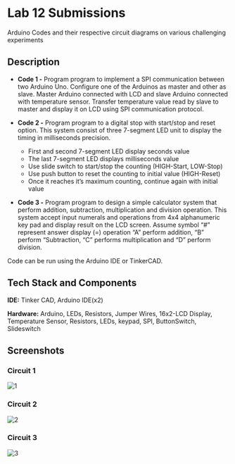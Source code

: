
# Lab 12 Submissions

Arduino Codes and their respective circuit diagrams on various challenging experiments


## Description

- **Code 1 -** Program program to implement a SPI communication between two Arduino Uno. Configure one of the Arduinos as master and other as slave. Master Arduino connected with LCD and slave Arduino connected with temperature sensor. Transfer temperature value read by slave to master and display it on LCD using SPI communication protocol.

- **Code 2 -** Program program to a digital stop with start/stop and reset option. This system consist of three 7-segment LED unit to display the timing in milliseconds precision.
    -	First and second 7-segment LED display seconds value
    -	The last 7-segment LED displays milliseconds value
    -	Use slide switch to start/stop the counting (HIGH-Start, LOW-Stop)
    -	Use push button to reset the counting to initial value (HIGH-Reset)
    -	Once it reaches it’s maximum counting, continue again with initial value

- **Code 3 -** Program program to design a simple calculator system that perform addition, subtraction, multiplication and division operation. This system accept input numerals and operations from 4x4 alphanumeric key pad and display result on the LCD screen. Assume symbol “#” represent answer display (=) operation “A” perform addition, “B” perform “Subtraction, “C” performs multiplication and “D” perform division. 


Code can be run using the Arduino IDE or TinkerCAD.
    
## Tech Stack and Components

**IDE:** Tinker CAD, Arduino IDE(x2)

**Hardware:** Arduino, LEDs, Resistors, Jumper Wires, 16x2-LCD Display, Temperature Sensor,  Resistors, LEDs, keypad, SPI, ButtonSwitch, Slideswitch

  
## Screenshots

### Circuit 1
![1](https://user-images.githubusercontent.com/42286904/143563803-8844766f-b4c2-4e81-ba42-46811fd51795.png)


### Circuit 2
![2](https://user-images.githubusercontent.com/42286904/143564045-ded25d28-c71b-4c84-92ee-55c364eefdbc.png)

### Circuit 3
![3](https://user-images.githubusercontent.com/42286904/143564266-b68cbd45-e9d6-4ad2-a966-d7bfb876c7ce.png)
